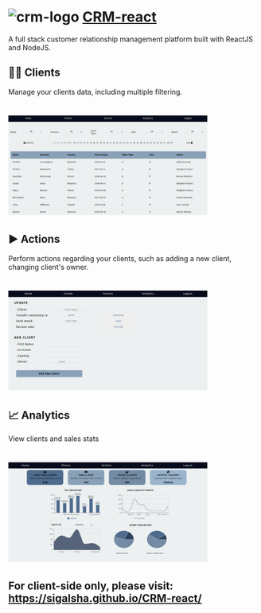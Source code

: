 # <img src="client/public/favicon.ico" alt="crm-logo" height="24" text-decoration="none">  [CRM-react](https://crm-system-app.herokuapp.com/)

A full stack customer relationship management platform built with ReactJS and NodeJS.


## :curly_haired_woman: Clients 
Manage your clients data, including multiple filtering.
# <img src="client/src/assets/clients-desktop.png" alt="clients-page" height="200" width="400" />


## :arrow_forward: Actions
Perform actions regarding your clients, such as adding a new client, changing client's owner.
# <img src="client/src/assets/actions-desktop.png" alt="clients-page" height="200" width="400" />


## :chart_with_upwards_trend: Analytics
View clients and sales stats
# <img src="client/src/assets/analytics-desktop.png" alt="clients-page" height="200" width="400" />


## For client-side only, please visit: https://sigalsha.github.io/CRM-react/
